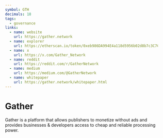 ```yaml
---
symbol: GTH
decimals: 18
tags:
  - governance
links:
  - name: website
    url: https://gather.network
  - name: explorer
    url: https://etherscan.io/token/0xeb986DA994E4a118d5956b02d8b7c3C7CE373674
  - name: x
    url: https://x.com/Gather_Network
  - name: reddit
    url: https://reddit.com/r/GatherNetwork
  - name: medium
    url: https://medium.com/@GatherNetwork
  - name: whitepaper
    url: https://gather.network/whitepaper.html
---
```


# Gather

Gather is a platform that allows publishers to monetize without ads and provides businesses & developers access to cheap and reliable processing power.
